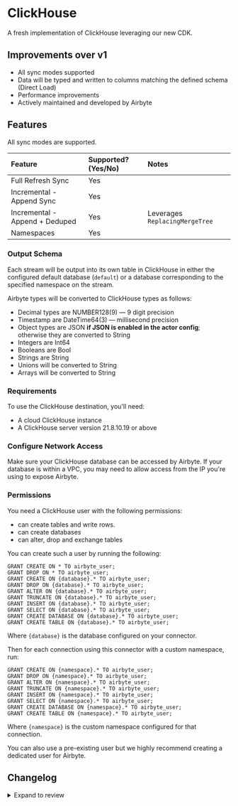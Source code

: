 # ClickHouse

A fresh implementation of ClickHouse leveraging our new CDK. 

## Improvements over v1
* All sync modes supported
* Data will be typed and written to columns matching the defined schema (Direct Load)
* Performance improvements
* Actively maintained and developed by Airbyte

## Features

All sync modes are supported.

| Feature                        | Supported?\(Yes/No\) | Notes                          |
| :----------------------------- |:---------------------|:-------------------------------|
| Full Refresh Sync              | Yes                  |                                |
| Incremental - Append Sync      | Yes                  |                                |
| Incremental - Append + Deduped | Yes                  | Leverages `ReplacingMergeTree` |
| Namespaces                     | Yes                  |                                |

### Output Schema

Each stream will be output into its own table in ClickHouse in either the configured default database (`default`) or a database corresponding to the specified namespace on the stream.

Airbyte types will be converted to ClickHouse types as follows:

- Decimal types are NUMBER128(9) — 9 digit precision
- Timestamp are DateTime64(3) — millisecond precision
- Object types are JSON **if JSON is enabled in the actor config**; otherwise they are converted to String
- Integers are Int64
- Booleans are Bool
- Strings are String
- Unions will be converted to String
- Arrays will be converted to String

### Requirements

To use the ClickHouse destination, you'll need:

- A cloud ClickHouse instance
- A ClickHouse server version 21.8.10.19 or above

### Configure Network Access

Make sure your ClickHouse database can be accessed by Airbyte. If your database is within a VPC, you may need to allow access from the IP you're using to expose Airbyte.

### **Permissions**

You need a ClickHouse user with the following permissions:

- can create tables and write rows.
- can create databases
- can alter, drop and exchange tables

You can create such a user by running the following:

```
GRANT CREATE ON * TO airbyte_user;
GRANT DROP ON * TO airbyte_user;
GRANT CREATE ON {database}.* TO airbyte_user;
GRANT DROP ON {database}.* TO airbyte_user;
GRANT ALTER ON {database}.* TO airbyte_user;
GRANT TRUNCATE ON {database}.* TO airbyte_user;
GRANT INSERT ON {database}.* TO airbyte_user;
GRANT SELECT ON {database}.* TO airbyte_user;
GRANT CREATE DATABASE ON {database}.* TO airbyte_user;
GRANT CREATE TABLE ON {database}.* TO airbyte_user;
```

Where `{database}` is the database configured on your connector.

Then for each connection using this connector with a custom namespace, run:

```
GRANT CREATE ON {namespace}.* TO airbyte_user;
GRANT DROP ON {namespace}.* TO airbyte_user;
GRANT ALTER ON {namespace}.* TO airbyte_user;
GRANT TRUNCATE ON {namespace}.* TO airbyte_user;
GRANT INSERT ON {namespace}.* TO airbyte_user;
GRANT SELECT ON {namespace}.* TO airbyte_user;
GRANT CREATE DATABASE ON {namespace}.* TO airbyte_user;
GRANT CREATE TABLE ON {namespace}.* TO airbyte_user;
```

Where `{namespace}` is the custom namespace configured for that connection.


You can also use a pre-existing user but we highly recommend creating a dedicated user for Airbyte.

## Changelog

<details>
  <summary>Expand to review</summary>

| Version | Date       | Pull Request                                               | Subject                                                                        |
|:--------|:-----------|:-----------------------------------------------------------|:-------------------------------------------------------------------------------|
| 2.0.3   | 2025-07-11 | [\#62928](https://github.com/airbytehq/airbyte/pull/62928) | Publish metadata changes.                                                      |
| 2.0.2   | 2025-07-10 | [\#62928](https://github.com/airbytehq/airbyte/pull/62928) | Makes json optional in spec to work around UI issue.                           |
| 2.0.1   | 2025-07-10 | [\#62906](https://github.com/airbytehq/airbyte/pull/62906) | Adds bespoke validation for legacy hostnames that contain a protocol.          |
| 2.0.0   | 2025-07-10 | [\#62887](https://github.com/airbytehq/airbyte/pull/62887) | Cut 2.0.0 release. Replace existing connector.                                 |
| 0.1.11  | 2025-07-09 | [\#62883](https://github.com/airbytehq/airbyte/pull/62883) | Only set JSON properties on client if enabled to support older CH deployments. |
| 0.1.10  | 2025-07-08 | [\#62861](https://github.com/airbytehq/airbyte/pull/62861) | Set user agent header for internal CH telemetry.                               |
| 0.1.9   | 2025-07-03 | [\#62509](https://github.com/airbytehq/airbyte/pull/62509) | Simplify union stringification behavior.                                       |
| 0.1.8   | 2025-06-30 | [\#62100](https://github.com/airbytehq/airbyte/pull/62100) | Add JSON support.                                                              |
| 0.1.7   | 2025-06-24 | [\#62047](https://github.com/airbytehq/airbyte/pull/62047) | Remove the use of the internal namespace.                                      |
| 0.1.6   | 2025-06-24 | [\#62047](https://github.com/airbytehq/airbyte/pull/62047) | Hide protocol option when running on cloud.                                    |
| 0.1.5   | 2025-06-24 | [\#62043](https://github.com/airbytehq/airbyte/pull/62043) | Expose database protocol config option.                                        |
| 0.1.4   | 2025-06-24 | [\#62040](https://github.com/airbytehq/airbyte/pull/62040) | Checker inserts into configured DB.                                            |
| 0.1.3   | 2025-06-24 | [\#62038](https://github.com/airbytehq/airbyte/pull/62038) | Allow the client to connect to the resolved DB.                                |
| 0.1.2   | 2025-06-23 | [\#62028](https://github.com/airbytehq/airbyte/pull/62028) | Enable the registry in OSS and cloud.                                          |
| 0.1.1   | 2025-06-23 | [\#62022](https://github.com/airbytehq/airbyte/pull/62022) | Publish first beta version and pin the CDK version.                            |
| 0.1.0   | 2025-06-23 | [\#62024](https://github.com/airbytehq/airbyte/pull/62024) | Release first beta version.                                                    |
</details>
